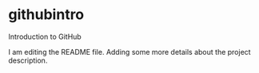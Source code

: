 # githubintro
Introduction to GitHub

I am editing the README file. Adding some more details about the project description.

